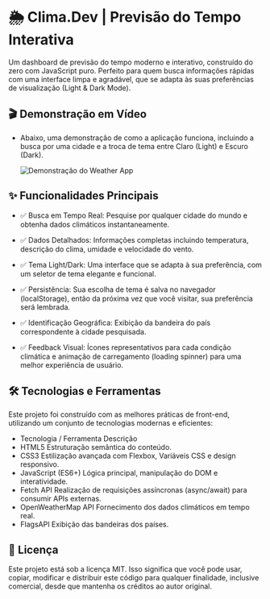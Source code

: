 # 🌦️ Clima.Dev | Previsão do Tempo Interativa
Um dashboard de previsão do tempo moderno e interativo, construído do zero com JavaScript puro. Perfeito para quem busca informações rápidas com uma interface limpa e agradável, que se adapta às suas preferências de visualização (Light & Dark Mode).

## 🎬 Demonstração em Vídeo
- Abaixo, uma demonstração de como a aplicação funciona, incluindo a busca por uma cidade e a troca de tema entre Claro (Light) e Escuro (Dark).
  
  ![Demonstração do Weather App](https://github.com/user-attachments/assets/a83e4a60-354d-436c-a3b9-6cef35fd9f52)



## ✨ Funcionalidades Principais
- ✅ Busca em Tempo Real: Pesquise por qualquer cidade do mundo e obtenha dados climáticos instantaneamente.

- ✅ Dados Detalhados: Informações completas incluindo temperatura, descrição do clima, umidade e velocidade do vento.

- ✅ Tema Light/Dark: Uma interface que se adapta à sua preferência, com um seletor de tema elegante e funcional.

- ✅ Persistência: Sua escolha de tema é salva no navegador (localStorage), então da próxima vez que você visitar, sua preferência será lembrada.

- ✅ Identificação Geográfica: Exibição da bandeira do país correspondente à cidade pesquisada.

- ✅ Feedback Visual: Ícones representativos para cada condição climática e animação de carregamento (loading spinner) para uma melhor experiência de usuário.

## 🛠️ Tecnologias e Ferramentas
Este projeto foi construído com as melhores práticas de front-end, utilizando um conjunto de tecnologias modernas e eficientes:

 - Tecnologia / Ferramenta	Descrição
 - HTML5	Estruturação semântica do conteúdo.
 - CSS3	Estilização avançada com Flexbox, Variáveis CSS e design responsivo.
 - JavaScript (ES6+)	Lógica principal, manipulação do DOM e interatividade.
 - Fetch API	Realização de requisições assíncronas (async/await) para consumir APIs externas.
 - OpenWeatherMap API	Fornecimento dos dados climáticos em tempo real.
 - FlagsAPI	Exibição das bandeiras dos países.

## 📄 Licença

Este projeto está sob a licença MIT. Isso significa que você pode usar, copiar, modificar e distribuir este código para qualquer finalidade, inclusive comercial, desde que mantenha os créditos ao autor original.
